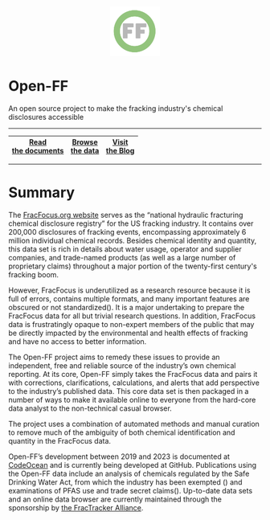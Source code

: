 <center> <img src="docs/images/header_logo.png" width="100"/></center>
<!-- this is a test of a comment 
To do:
--->

# Open-FF

An open source project to make the fracking industry's chemical disclosures accessible 




---

   
|[Read <br>the documents](docs/Top.md)|[Browse <br>the data](https://storage.googleapis.com/open-ff-browser/Open-FF_Catalog.html)|[Visit <br>the Blog]()|
| --- | --- | --- |
---

# Summary
The [FracFocus.org website](https://fracfocus.org/) serves as the “national hydraulic fracturing chemical disclosure registry” for the US fracking industry. It contains over 200,000 disclosures of fracking events, encompassing approximately 6 million individual chemical records.  Besides chemical identity and quantity, this data set is rich in details about water usage, operator and supplier companies, and trade-named products (as well as a large number of proprietary claims) throughout a major portion of the twenty-first century's fracking boom.

However, FracFocus is underutilized as a research resource because it is full of errors, contains multiple formats, and many important features are obscured or not standardized(). It is a major undertaking to prepare the FracFocus data for all but trivial research questions.  In addition, FracFocus data is frustratingly opaque to non-expert members of the public that may be directly impacted by the environmental and health effects of fracking and have no access to better information.

The Open-FF project aims to remedy these issues to provide an independent, free and reliable source of the industry’s own chemical reporting. At its core, Open-FF simply takes the FracFocus data and pairs it with corrections, clarifications, calculations, and alerts that add perspective to the industry’s published data.  This core data set is then packaged in a number of ways to make it available online to everyone from the hard-core data analyst to the non-technical casual browser.  

The project uses a combination of automated methods and manual curation to remove much of the ambiguity of both chemical identification and quantity in the FracFocus data.

Open-FF’s development between 2019 and 2023 is documented at [CodeOcean](https://doi.org/10.24433/CO.1058811.v16) and is currently being developed at GitHub. Publications using the Open-FF data include an analysis of chemicals regulated by the Safe Drinking Water Act, from which the industry has been exempted () and examinations of PFAS use and trade secret claims().  Up-to-date data sets and an online data browser are currently maintained through the sponsorship by [the FracTracker Alliance](https://www.fractracker.org/).
